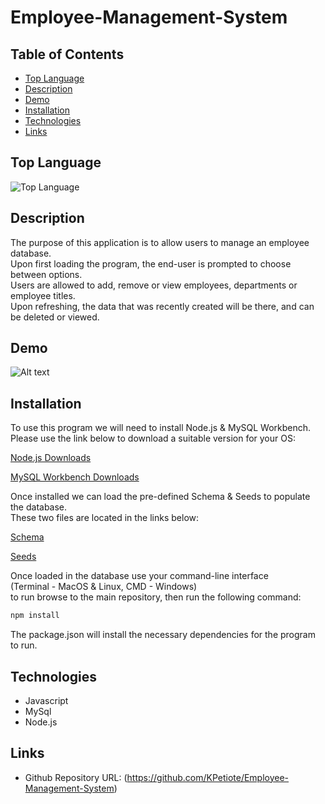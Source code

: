 # Employee-Management-System
## Table of Contents
  * [Top Language](#top-language)
  * [Description](#description)
  * [Demo](#demo)
  * [Installation](#installation)
  * [Technologies](#technologies)
  * [Links](#links)

## Top Language
![Top Language](https://img.shields.io/github/languages/top/kpetiote/employee-management-system)

## Description
The purpose of this application is to allow users to manage an employee database.\
Upon first loading the program, the end-user is prompted to choose between options.\
Users are allowed to add, remove or view employees, departments or employee titles.\
Upon refreshing, the data that was recently created will be there, and can be deleted or viewed.

## Demo
![Alt text](./public/assets/images/employee-management-system-website.gif "Employee-Management-System")
 
## Installation
To use this program we will need to install Node.js & MySQL Workbench.\
Please use the link below to download a suitable version for your OS:

[Node.js Downloads](https://nodejs.org/en/download/)

[MySQL Workbench Downloads](https://dev.mysql.com/downloads/workbench/)

Once installed we can load the pre-defined Schema & Seeds to populate the database.\
These two files are located in the links below:

[Schema](db/schema.sql)

[Seeds](db/seeds.sql)

Once loaded in the database use your command-line interface\
(Terminal - MacOS & Linux, CMD - Windows)\
to run browse to the main repository, then run the following command:

```bash
npm install
```
The package.json will install the necessary dependencies for the program to run.

## Technologies
- Javascript
- MySql
- Node.js

## Links
* Github Repository URL: (https://github.com/KPetiote/Employee-Management-System)